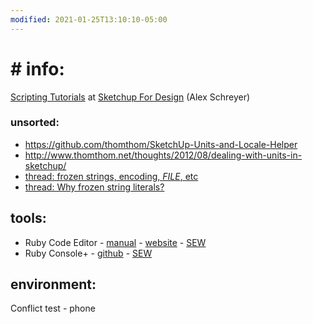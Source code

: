 ```yaml
---
modified: 2021-01-25T13:10:10-05:00
---
```


# # info:

[Scripting Tutorials](https://sketchupfordesign.com/sketchup-tutorials-news/tutorials/scripting/) at [Sketchup For Design](https://sketchupfordesign.com/) (Alex Schreyer)

### unsorted:

- https://github.com/thomthom/SketchUp-Units-and-Locale-Helper
- http://www.thomthom.net/thoughts/2012/08/dealing-with-units-in-sketchup/
- [thread: frozen strings, encoding, _FILE_, etc](https://forums.sketchup.com/t/force-encoding-when-using-frozen-string-literals/109362)
- [thread: Why frozen string literals?](https://forums.sketchup.com/t/why-frozen-string-literals/123843/9)

## tools:

- Ruby Code Editor - [manual](https://alexschreyer.net/projects/sketchup-ruby-code-editor/ruby-code-editor-manual/) - [website](https://alexschreyer.net/projects/sketchup-ruby-code-editor/) - [SEW](https://extensions.sketchup.com/extension/07d36510-4de5-49c5-ba63-5cf254c98b2b/ruby-code-editor)
- Ruby Console+ - [github](https://github.com/aerilius/sketchup-console-plus) - [SEW](https://extensions.sketchup.com/extension/b3865233-5e84-4f7e-8342-517aca889225/Ruby%20Console+)

## environment:

Conflict test - phone